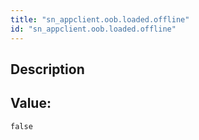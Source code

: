 ```yaml
---
title: "sn_appclient.oob.loaded.offline"
id: "sn_appclient.oob.loaded.offline"
---
```

## Description



## Value: 
```
false
```